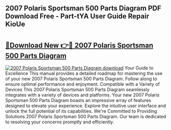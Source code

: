 ## 2007 Polaris Sportsman 500 Parts Diagram PDF Download Free - Part-tYA User Guide Repair KioUe

# <h2><a href="http://dfrxr6.blite.top/?on=2007+Polaris+Sportsman+500+Parts+Diagram">🔗Download New 👉🔴 2007 Polaris Sportsman 500 Parts Diagram</a></h2>

[![2007 Polaris Sportsman 500 Parts Diagram download](https://i.imgur.com/lujVjoI.png)](http://dfrxr6.blite.top/?on=2007+Polaris+Sportsman+500+Parts+Diagram)
Your Guide to Excellence This manual provides a detailed roadmap for mastering the use of your new 2007 Polaris Sportsman 500 Parts Diagram. Follow along to ensure optimal performance and enjoyment. Compatible with a Variety of Devices This 2007 Polaris Sportsman 500 Parts Diagram seamlessly integrates with a variety of devices and platforms. Your new 2007 Polaris Sportsman 500 Parts Diagram boasts an impressive array of features designed to elevate your experience. Explore the intuitive user interface and unlock the full potential of its capabilities. We're Committed to Providing Solutions 2007 Polaris Sportsman 500 Parts Diagram. Our team is dedicated to resolving your concerns promptly and efficiently.
